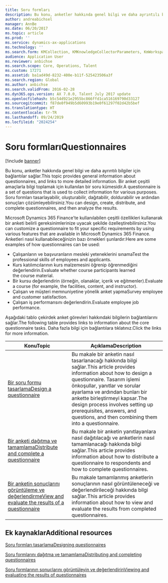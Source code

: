 ```yaml
---
title: Soru formları
description: Bu konu, anketler hakkında genel bilgi ve daha ayrıntılı bilgiler için bağlantılar sağlar. Bir anket çeşitli amaçlarla bilgi toplamak için kullanılan bir soru kümesidir. Soru formları tasarlayabilir, oluşturabilir, dağıtabilir, doldurabilir ve ardından sonuçları çözümleyebilirsiniz.
author: andreabichsel
manager: AnnBe
ms.date: 06/20/2017
ms.topic: article
ms.prod: ''
ms.service: dynamics-ax-applications
ms.technology: ''
ms.search.form: KMCollection, KMKnowledgeCollectorParameters, KmWorkspace
audience: Application User
ms.reviewer: anbichse
ms.search.scope: Core, Operations, Talent
ms.custom: 17271
ms.assetid: ba1ad49d-8232-400e-b11f-525423506a3f
ms.search.region: Global
ms.author: anbichse
ms.search.validFrom: 2016-02-28
ms.dyn365.ops.version: AX 7.0.0, Talent July 2017 update
ms.openlocfilehash: b5c54d921e2955bc866ffd1ca516169790d33127
ms.sourcegitcommit: f87de0f949b5d60993b19e0f61297f02d42b5bef
ms.translationtype: HT
ms.contentlocale: tr-TR
ms.lasthandoff: 09/24/2019
ms.locfileid: "2024254"
---
```

# <a name="questionnaires"></a><span data-ttu-id="ba149-105">Soru formları</span><span class="sxs-lookup"><span data-stu-id="ba149-105">Questionnaires</span></span>

[!include [banner](includes/banner.md)]

<span data-ttu-id="ba149-106">Bu konu, anketler hakkında genel bilgi ve daha ayrıntılı bilgiler için bağlantılar sağlar.</span><span class="sxs-lookup"><span data-stu-id="ba149-106">This topic provides general information about questionnaires, and links to more detailed information.</span></span> <span data-ttu-id="ba149-107">Bir anket çeşitli amaçlarla bilgi toplamak için kullanılan bir soru kümesidir.</span><span class="sxs-lookup"><span data-stu-id="ba149-107">A questionnaire is a set of questions that is used to collect information for various purposes.</span></span> <span data-ttu-id="ba149-108">Soru formları tasarlayabilir, oluşturabilir, dağıtabilir, doldurabilir ve ardından sonuçları çözümleyebilirsiniz.</span><span class="sxs-lookup"><span data-stu-id="ba149-108">You can design, create, distribute, and complete questionnaires, and then analyze the results.</span></span> 

<span data-ttu-id="ba149-109">Microsoft Dynamics 365 Finance'te kullanılabilen çeşitli özellikleri kullanarak bir anketi belirli gereksinimlerinize uyacak şekilde özelleştirebilirsiniz.</span><span class="sxs-lookup"><span data-stu-id="ba149-109">You can customize a questionnaire to fit your specific requirements by using various features that are available in Microsoft Dynamics 365 Finance.</span></span> <span data-ttu-id="ba149-110">Anketleri nasıl kullanabileceğinizin bazı örnekleri şunlardır:</span><span class="sxs-lookup"><span data-stu-id="ba149-110">Here are some examples of how questionnaires can be used:</span></span>

-   <span data-ttu-id="ba149-111">Çalışanların ve başvuranların mesleki yeteneklerini sınama</span><span class="sxs-lookup"><span data-stu-id="ba149-111">Test the professional skills of employees and applicants.</span></span>
-   <span data-ttu-id="ba149-112">Kurs katılımcılarının kurs malzemesini öğrenip öğrenmediğini değerlendirin.</span><span class="sxs-lookup"><span data-stu-id="ba149-112">Evaluate whether course participants learned the course material.</span></span>
-   <span data-ttu-id="ba149-113">Bir kursu değerlendirin (örneğin, olanaklar, içerik ve eğitmenler).</span><span class="sxs-lookup"><span data-stu-id="ba149-113">Evaluate a course (for example, the facilities, content, and instructor).</span></span>
-   <span data-ttu-id="ba149-114">Çalışan ve müşteri memnuniyetine yönelik anket yapma</span><span class="sxs-lookup"><span data-stu-id="ba149-114">Survey employee and customer satisfaction.</span></span>
-   <span data-ttu-id="ba149-115">Çalışan iş performansını değerlendirin.</span><span class="sxs-lookup"><span data-stu-id="ba149-115">Evaluate employee job performance.</span></span>

<span data-ttu-id="ba149-116">Aşağıdaki tablo çekirdek anket görevleri hakkındaki bilgilerin bağlantılarını sağlar.</span><span class="sxs-lookup"><span data-stu-id="ba149-116">The following table provides links to information about the core questionnaire tasks.</span></span> <span data-ttu-id="ba149-117">Daha fazla bilgi için bağlantılara tıklatınız.</span><span class="sxs-lookup"><span data-stu-id="ba149-117">Click the links for more information.</span></span>

| <span data-ttu-id="ba149-118">Konu</span><span class="sxs-lookup"><span data-stu-id="ba149-118">Topic</span></span>| <span data-ttu-id="ba149-119">Açıklama</span><span class="sxs-lookup"><span data-stu-id="ba149-119">Description</span></span>|
|------|------------|
| [<span data-ttu-id="ba149-120">Bir soru formu tasarlama</span><span class="sxs-lookup"><span data-stu-id="ba149-120">Design a questionnaire</span></span>](design-questionnaires.md)  | <span data-ttu-id="ba149-121">Bu makale bir anketin nasıl tasarlanacağı hakkında bilgi sağlar.</span><span class="sxs-lookup"><span data-stu-id="ba149-121">This article provides information about how to design a questionnaire.</span></span> <span data-ttu-id="ba149-122">Tasarım işlemi önkoşullar, yanıtlar ve sorular ayarlama ve ardından bunları bir ankette birleştirmeyi kapsar.</span><span class="sxs-lookup"><span data-stu-id="ba149-122">The design process involves setting up prerequisites, answers, and questions, and then combining them into a questionnaire.</span></span> |
| [<span data-ttu-id="ba149-123">Bir anketi dağıtma ve tamamlama</span><span class="sxs-lookup"><span data-stu-id="ba149-123">Distribute and complete a questionnaire</span></span>](distribute-questionnaires.md)  | <span data-ttu-id="ba149-124">Bu makale bir anketin yanıtlayanlara nasıl dağıtılacağı ve anketlerin nasıl tamamlanacağı hakkında bilgi sağlar.</span><span class="sxs-lookup"><span data-stu-id="ba149-124">This article provides information about how to distribute a questionnaire to respondents and how to complete questionnaires.</span></span>                                                                       |
| [<span data-ttu-id="ba149-125">Bir anketin sonuçlarını görüntüleme ve değerlendirme</span><span class="sxs-lookup"><span data-stu-id="ba149-125">View and evaluate the results of a questionnaire</span></span>](evaluate-questionnaire-results.md) | <span data-ttu-id="ba149-126">Bu makale tamamlanmış anketlerin sonuçlarının nasıl görüntüleneceği ve değerlendirileceği hakkında bilgi sağlar.</span><span class="sxs-lookup"><span data-stu-id="ba149-126">This article provides information about how to view and evaluate the results from completed questionnaires.</span></span>                                                                                        |



<a name="additional-resources"></a><span data-ttu-id="ba149-127">Ek kaynaklar</span><span class="sxs-lookup"><span data-stu-id="ba149-127">Additional resources</span></span>
--------

[<span data-ttu-id="ba149-128">Soru formları tasarlama</span><span class="sxs-lookup"><span data-stu-id="ba149-128">Designing questionnaires</span></span>](design-questionnaires.md)

[<span data-ttu-id="ba149-129">Soru formlarını dağıtma ve tamamlama</span><span class="sxs-lookup"><span data-stu-id="ba149-129">Distributing and completing questionnaires</span></span>](distribute-questionnaires.md)

[<span data-ttu-id="ba149-130">Soru formlarının sonuçlarını görüntüleyin ve değerlendirin</span><span class="sxs-lookup"><span data-stu-id="ba149-130">Viewing and evaluating the results of questionnaires</span></span>](evaluate-questionnaire-results.md)

